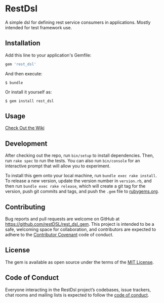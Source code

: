 # RestDsl

A simple dsl for defining rest service consumers in applications.  Mostly intended for test framework use.

## Installation

Add this line to your application's Gemfile:

```ruby
gem 'rest_dsl'
```

And then execute:

    $ bundle

Or install it yourself as:

    $ gem install rest_dsl

## Usage

[Check Out the Wiki](../../wiki)

## Development

After checking out the repo, run `bin/setup` to install dependencies. Then, run `rake spec` to run the tests. You can also run `bin/console` for an interactive prompt that will allow you to experiment.

To install this gem onto your local machine, run `bundle exec rake install`. To release a new version, update the version number in `version.rb`, and then run `bundle exec rake release`, which will create a git tag for the version, push git commits and tags, and push the `.gem` file to [rubygems.org](https://rubygems.org).

## Contributing

Bug reports and pull requests are welcome on GitHub at https://github.com/restDSL/rest_dsl_gem. This project is intended to be a safe, welcoming space for collaboration, and contributors are expected to adhere to the [Contributor Covenant](http://contributor-covenant.org) code of conduct.

## License

The gem is available as open source under the terms of the [MIT License](https://opensource.org/licenses/MIT).

## Code of Conduct

Everyone interacting in the RestDsl project’s codebases, issue trackers, chat rooms and mailing lists is expected to follow the [code of conduct](https://github.com/restDSL/rest_dsl/blob/master/CODE_OF_CONDUCT.md).

